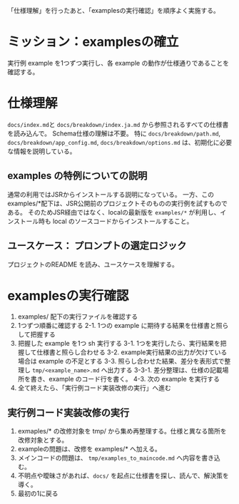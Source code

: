 「仕様理解」を行ったあと、「examplesの実行確認」を順序よく実施する。

# ミッション：examplesの確立
実行例 example を1つずつ実行し、各 example の動作が仕様通りであることを確認する。

# 仕様理解

`docs/index.md`と `docs/breakdown/index.ja.md` から参照されるすべての仕様書を読み込んで。 Schema仕様の理解は不要。
特に `docs/breakdown/path.md`, `docs/breakdown/app_config.md`, `docs/breakdown/options.md` は、初期化に必要な情報を説明している。

## examples の特例についての説明
通常の利用ではJSRからインストールする説明になっている。
一方、このexamples/*配下は、JSR公開前のプロジェクトそのものの実行例を試すものである。
そのためJSR経由ではなく、localの最新版を `examples/*` が利用し、インストール時も local のソースコードからインストールすること。

## ユースケース： プロンプトの選定ロジック
プロジェクトのREADME を読み、ユースケースを理解する。


# examplesの実行確認
1. examples/ 配下の実行ファイルを確認する
2. 1つずつ順番に確認する
2-1. 1つの example に期待する結果を仕様書と照らして把握する
3. 把握した example を1つ sh 実行する
3-1. 1つを実行したら、実行結果を把握して仕様書と照らし合わせる
3-2. example実行結果の出力が欠けている場合は example の不足とする
3-3. 照らし合わせた結果、差分を表形式で整理し `tmp/<example_name>.md` へ出力する
3-3-1. 差分整理は、仕様の記載場所を書き、example のコード行を書く。
4-3. 次の example を実行する
5. 全て終えたら、「実行例コード実装改修の実行」へ進む

## 実行例コード実装改修の実行
1. exmaples/* の改修対象を tmp/ から集め再整理する。仕様と異なる箇所を改修対象とする。
2. exampleの問題は、改修を examples/* へ加える。
3. メインコードの問題は、 `tmp/examples_to_maincode.md` へ内容を書き込む。
5. 不明点や曖昧さがあれば、`docs/` を起点に仕様書を探し、読んで、解決策を導く。
6. 最初の1に戻る
